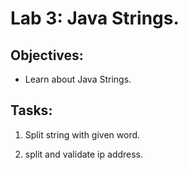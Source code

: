 # Lab 3: Java Strings.

## Objectives:

- Learn about Java Strings.

## Tasks:

1. Split string with given word.

2. split and validate ip address.

